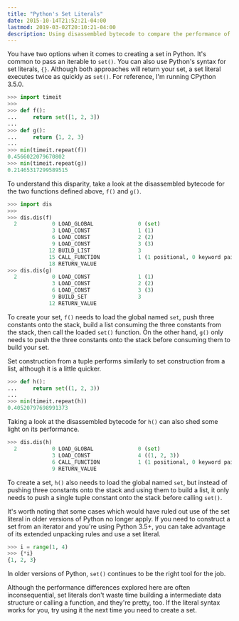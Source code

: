 ```yaml
---
title: "Python's Set Literals"
date: 2015-10-14T21:52:21-04:00
lastmod: 2019-03-02T20:10:21-04:00
description: Using disassembled bytecode to compare the performance of different ways to create a set in Python.
---
```


You have two options when it comes to creating a set in Python. It's common to pass an iterable to `set()`. You can also use Python's syntax for set literals, `{}`. Although both approaches will return your set, a set literal executes twice as quickly as `set()`. For reference, I'm running CPython 3.5.0.

```python
>>> import timeit
>>>
>>> def f():
...     return set([1, 2, 3])
... 
>>> def g():
...     return {1, 2, 3}
... 
>>> min(timeit.repeat(f))
0.4566022079670802
>>> min(timeit.repeat(g))
0.21465317299589515
```

To understand this disparity, take a look at the disassembled bytecode for the two functions defined above, `f()` and `g()`.

```python
>>> import dis
>>>
>>> dis.dis(f)
  2           0 LOAD_GLOBAL              0 (set)
              3 LOAD_CONST               1 (1)
              6 LOAD_CONST               2 (2)
              9 LOAD_CONST               3 (3)
             12 BUILD_LIST               3
             15 CALL_FUNCTION            1 (1 positional, 0 keyword pair)
             18 RETURN_VALUE
>>> dis.dis(g)
  2           0 LOAD_CONST               1 (1)
              3 LOAD_CONST               2 (2)
              6 LOAD_CONST               3 (3)
              9 BUILD_SET                3
             12 RETURN_VALUE
```

To create your set, `f()` needs to load the global named `set`, push three constants onto the stack, build a list consuming the three constants from the stack, then call the loaded `set()` function. On the other hand, `g()` only needs to push the three constants onto the stack before consuming them to build your set.

Set construction from a tuple performs similarly to set construction from a list, although it is a little quicker.

```python
>>> def h():
...     return set((1, 2, 3))
...
>>> min(timeit.repeat(h))
0.40520797698991373
```

Taking a look at the disassembled bytecode for `h()` can also shed some light on its performance.

```python
>>> dis.dis(h)
  2           0 LOAD_GLOBAL              0 (set)
              3 LOAD_CONST               4 ((1, 2, 3))
              6 CALL_FUNCTION            1 (1 positional, 0 keyword pair)
              9 RETURN_VALUE
```

To create a set, `h()` also needs to load the global named `set`, but instead of pushing three constants onto the stack and using them to build a list, it only needs to push a single tuple constant onto the stack before calling `set()`.

It's worth noting that some cases which would have ruled out use of the set literal in older versions of Python no longer apply. If you need to construct a set from an iterator and you're using Python 3.5+, you can take advantage of its extended unpacking rules and use a set literal.

```python
>>> i = range(1, 4)
>>> {*i}
{1, 2, 3}
```

In older versions of Python, `set()` continues to be the right tool for the job.

Although the performance differences explored here are often inconsequential, set literals don't waste time building a intermediate data structure or calling a function, and they're pretty, too. If the literal syntax works for you, try using it the next time you need to create a set.
